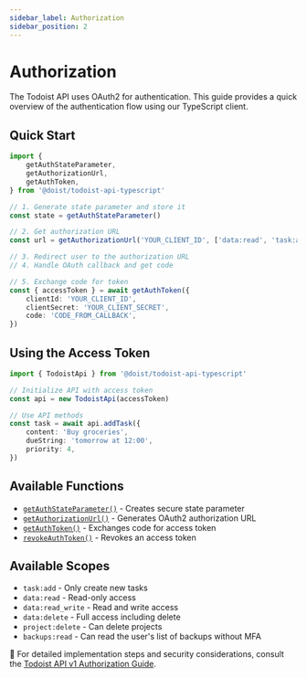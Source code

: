```yaml
---
sidebar_label: Authorization
sidebar_position: 2
---
```


# Authorization

The Todoist API uses OAuth2 for authentication. This guide provides a quick overview of the authentication flow using our TypeScript client.

## Quick Start

```typescript
import {
    getAuthStateParameter,
    getAuthorizationUrl,
    getAuthToken,
} from '@doist/todoist-api-typescript'

// 1. Generate state parameter and store it
const state = getAuthStateParameter()

// 2. Get authorization URL
const url = getAuthorizationUrl('YOUR_CLIENT_ID', ['data:read', 'task:add'], state)

// 3. Redirect user to the authorization URL
// 4. Handle OAuth callback and get code

// 5. Exchange code for token
const { accessToken } = await getAuthToken({
    clientId: 'YOUR_CLIENT_ID',
    clientSecret: 'YOUR_CLIENT_SECRET',
    code: 'CODE_FROM_CALLBACK',
})
```

## Using the Access Token

```typescript
import { TodoistApi } from '@doist/todoist-api-typescript'

// Initialize API with access token
const api = new TodoistApi(accessToken)

// Use API methods
const task = await api.addTask({
    content: 'Buy groceries',
    dueString: 'tomorrow at 12:00',
    priority: 4,
})
```

## Available Functions

-   [`getAuthStateParameter()`](./api/functions/getAuthStateParameter) - Creates secure state parameter
-   [`getAuthorizationUrl()`](./api/functions/getAuthorizationUrl) - Generates OAuth2 authorization URL
-   [`getAuthToken()`](./api/functions/getAuthToken) - Exchanges code for access token
-   [`revokeAuthToken()`](./api/functions/revokeAuthToken) - Revokes an access token

## Available Scopes

-   `task:add` - Only create new tasks
-   `data:read` - Read-only access
-   `data:read_write` - Read and write access
-   `data:delete` - Full access including delete
-   `project:delete` - Can delete projects
-   `backups:read` - Can read the user's list of backups without MFA

📖 For detailed implementation steps and security considerations, consult the [Todoist API v1 Authorization Guide](https://todoist.com/api/v1/docs#tag/Authorization).
